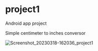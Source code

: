 # project1

Android app project

Simple centimeter to inches conversor 



![Screenshot_20230318-162036_project1](https://github.com/zergivs/project1/assets/122318914/d1da026f-4511-4779-8616-8b14207187d5)
